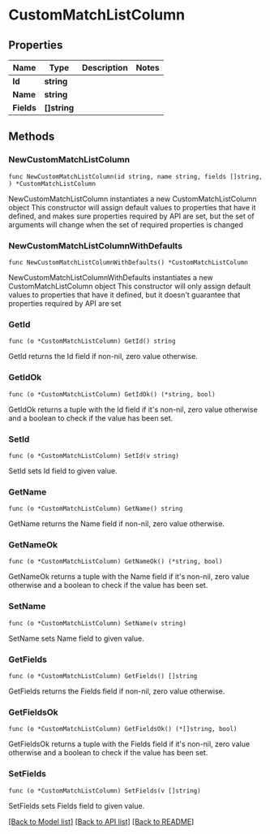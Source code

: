 # CustomMatchListColumn

## Properties

Name | Type | Description | Notes
------------ | ------------- | ------------- | -------------
**Id** | **string** |  | 
**Name** | **string** |  | 
**Fields** | **[]string** |  | 

## Methods

### NewCustomMatchListColumn

`func NewCustomMatchListColumn(id string, name string, fields []string, ) *CustomMatchListColumn`

NewCustomMatchListColumn instantiates a new CustomMatchListColumn object
This constructor will assign default values to properties that have it defined,
and makes sure properties required by API are set, but the set of arguments
will change when the set of required properties is changed

### NewCustomMatchListColumnWithDefaults

`func NewCustomMatchListColumnWithDefaults() *CustomMatchListColumn`

NewCustomMatchListColumnWithDefaults instantiates a new CustomMatchListColumn object
This constructor will only assign default values to properties that have it defined,
but it doesn't guarantee that properties required by API are set

### GetId

`func (o *CustomMatchListColumn) GetId() string`

GetId returns the Id field if non-nil, zero value otherwise.

### GetIdOk

`func (o *CustomMatchListColumn) GetIdOk() (*string, bool)`

GetIdOk returns a tuple with the Id field if it's non-nil, zero value otherwise
and a boolean to check if the value has been set.

### SetId

`func (o *CustomMatchListColumn) SetId(v string)`

SetId sets Id field to given value.


### GetName

`func (o *CustomMatchListColumn) GetName() string`

GetName returns the Name field if non-nil, zero value otherwise.

### GetNameOk

`func (o *CustomMatchListColumn) GetNameOk() (*string, bool)`

GetNameOk returns a tuple with the Name field if it's non-nil, zero value otherwise
and a boolean to check if the value has been set.

### SetName

`func (o *CustomMatchListColumn) SetName(v string)`

SetName sets Name field to given value.


### GetFields

`func (o *CustomMatchListColumn) GetFields() []string`

GetFields returns the Fields field if non-nil, zero value otherwise.

### GetFieldsOk

`func (o *CustomMatchListColumn) GetFieldsOk() (*[]string, bool)`

GetFieldsOk returns a tuple with the Fields field if it's non-nil, zero value otherwise
and a boolean to check if the value has been set.

### SetFields

`func (o *CustomMatchListColumn) SetFields(v []string)`

SetFields sets Fields field to given value.



[[Back to Model list]](../README.md#documentation-for-models) [[Back to API list]](../README.md#documentation-for-api-endpoints) [[Back to README]](../README.md)


